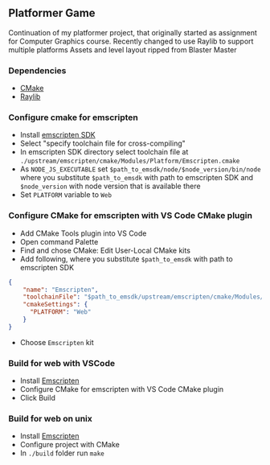 ## Platformer Game
Continuation of my platformer project, that originally started as assignment for Computer Graphics course.
Recently changed to use Raylib to support multiple platforms
Assets and level layout ripped from Blaster Master

### Dependencies
- [CMake](https://cmake.org/download/)
- [Raylib](https://www.raylib.com/index.html)


### Configure cmake for emscripten
- Install [emscripten SDK](https://emscripten.org/docs/getting_started/downloads.html)
- Select "specify toolchain file for cross-compiling"
- In emscripten SDK directory select toolchain file at `./upstream/emscripten/cmake/Modules/Platform/Emscripten.cmake` 
- As `NODE_JS_EXECUTABLE` set `$path_to_emsdk/node/$node_version/bin/node` where you substitute `$path_to_emsdk` with path to emscripten SDK
 and `$node_version` with node version that is available there
- Set `PLATFORM` variable to `Web`

### Configure CMake for emscripten with VS Code CMake plugin
- Add CMake Tools plugin into VS Code
- Open command Palette
- Find and chose CMake: Edit User-Local CMake kits
- Add following, where you substitute `$path_to_emsdk` with path to emscripten SDK
```json
{
    "name": "Emscripten",
    "toolchainFile": "$path_to_emsdk/upstream/emscripten/cmake/Modules/Platform/Emscripten.cmake",
    "cmakeSettings": {
      "PLATFORM": "Web"
    }
}
```
- Choose `Emscripten` kit

### Build for web with VSCode
- Install [Emscripten](https://emscripten.org/)
- Configure CMake for emscripten with VS Code CMake plugin
- Click Build

### Build for web on unix
- Install [Emscripten](https://emscripten.org/)
- Configure project with CMake
- In `./build` folder run `make`
